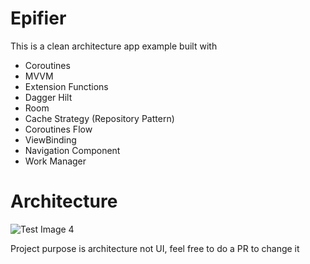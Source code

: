 # Epifier
This is a clean architecture app example built with

- Coroutines
- MVVM
- Extension Functions
- Dagger Hilt
- Room
- Cache Strategy (Repository Pattern)
- Coroutines Flow
- ViewBinding
- Navigation Component
- Work Manager

# Architecture

![Test Image 4](https://developer.android.com/topic/libraries/architecture/images/final-architecture.png)

Project purpose is architecture not UI, feel free to do a PR to change it
